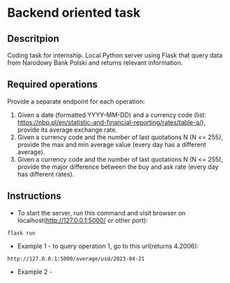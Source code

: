 # Backend oriented task

## Descritpion
Coding task for internship. Local Python server using Flask that query data from Narodowy Bank Polski and returns relevant information.

## Required operations

Provide a separate endpoint for each operation:
1. Given a date (formatted YYYY-MM-DD) and a currency code (list: https://nbp.pl/en/statistic-and-financial-reporting/rates/table-a/), provide its average exchange rate.
2. Given a currency code and the number of last quotations N (N <= 255), provide the max and min average value (every day has a different average).
3. Given a currency code and the number of last quotations N (N <= 255), provide the major difference between the buy and ask rate (every day has different rates).

## Instructions
- To start the server, run this command and visit browser on localhost(http://127.0.0.1:5000/ or other port):
```
flask run
```
- Example 1 - to query operation 1, go to this url(returns 4.2006):
```
http://127.0.0.1:5000/average/usd/2023-04-21
```
- Example 2 -
